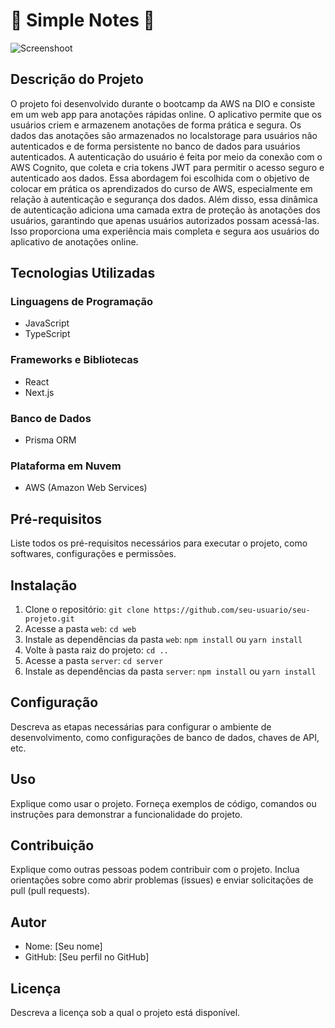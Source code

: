 # 📗 Simple Notes 📗

![Screenshoot](https://github.com/JonatasMSS/Simple-notes/assets/74430293/06ed845a-8c0a-4f30-ace9-c558c56851f4)

## Descrição do Projeto

O projeto foi desenvolvido durante o bootcamp da AWS na DIO e consiste em um web app para anotações rápidas online. O aplicativo permite que os usuários criem e armazenem anotações de forma prática e segura. Os dados das anotações são armazenados no localstorage para usuários não autenticados e de forma persistente no banco de dados para usuários autenticados. A autenticação do usuário é feita por meio da conexão com o AWS Cognito, que coleta e cria tokens JWT para permitir o acesso seguro e autenticado aos dados. Essa abordagem foi escolhida com o objetivo de colocar em prática os aprendizados do curso de AWS, especialmente em relação à autenticação e segurança dos dados. Além disso, essa dinâmica de autenticação adiciona uma camada extra de proteção às anotações dos usuários, garantindo que apenas usuários autorizados possam acessá-las. Isso proporciona uma experiência mais completa e segura aos usuários do aplicativo de anotações online.
## Tecnologias Utilizadas

### Linguagens de Programação

- JavaScript
- TypeScript

### Frameworks e Bibliotecas

- React
- Next.js

### Banco de Dados

- Prisma ORM

### Plataforma em Nuvem

- AWS (Amazon Web Services)

## Pré-requisitos

Liste todos os pré-requisitos necessários para executar o projeto, como softwares, configurações e permissões.

## Instalação

1. Clone o repositório: `git clone https://github.com/seu-usuario/seu-projeto.git`
2. Acesse a pasta `web`: `cd web`
3. Instale as dependências da pasta `web`: `npm install` ou `yarn install`
4. Volte à pasta raiz do projeto: `cd ..`
5. Acesse a pasta `server`: `cd server`
6. Instale as dependências da pasta `server`: `npm install` ou `yarn install`

## Configuração

Descreva as etapas necessárias para configurar o ambiente de desenvolvimento, como configurações de banco de dados, chaves de API, etc.

## Uso

Explique como usar o projeto. Forneça exemplos de código, comandos ou instruções para demonstrar a funcionalidade do projeto.

## Contribuição

Explique como outras pessoas podem contribuir com o projeto. Inclua orientações sobre como abrir problemas (issues) e enviar solicitações de pull (pull requests).

## Autor

- Nome: [Seu nome]
- GitHub: [Seu perfil no GitHub]

## Licença

Descreva a licença sob a qual o projeto está disponível.
